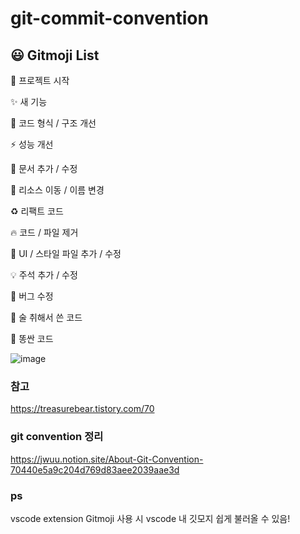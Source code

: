 # git-commit-convention



## 😃 Gitmoji List

🎉 프로젝트 시작

✨ 새 기능

🎨 코드 형식 / 구조 개선

⚡️ 성능 개선

📝 문서 추가 / 수정

🚚 리소스 이동 / 이름 변경

♻️ 리팩트 코드

🔥 코드 / 파일 제거

💄 UI / 스타일 파일 추가 / 수정

💡 주석 추가 / 수정

🐛 버그 수정

🍻 술 취해서 쓴 코드

💩 똥싼 코드




![image](https://user-images.githubusercontent.com/72546335/146418196-617c076c-4784-497c-b293-6d444f651f3e.png)




### 참고
https://treasurebear.tistory.com/70

### git convention 정리
https://jwuu.notion.site/About-Git-Convention-70440e5a9c204d769d83aee2039aae3d

### ps
vscode extension Gitmoji 사용 시 vscode 내 깃모지 쉽게 불러올 수 있음!
